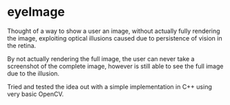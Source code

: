 # eyeImage

Thought of a way to show a user an image, without actually fully rendering the image, exploiting optical illusions caused due to persistence of vision in the retina. 

By not actually rendering the full image, the user can never take a screenshot of the complete image, however is still able to see the full image  due to the illusion.

Tried and tested the idea out with a simple implementation in C++ using very basic OpenCV. 
